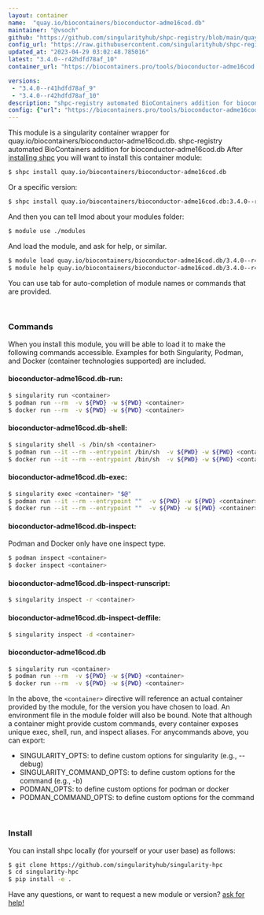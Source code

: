 ```yaml
---
layout: container
name:  "quay.io/biocontainers/bioconductor-adme16cod.db"
maintainer: "@vsoch"
github: "https://github.com/singularityhub/shpc-registry/blob/main/quay.io/biocontainers/bioconductor-adme16cod.db/container.yaml"
config_url: "https://raw.githubusercontent.com/singularityhub/shpc-registry/main/quay.io/biocontainers/bioconductor-adme16cod.db/container.yaml"
updated_at: "2023-04-29 03:02:48.785016"
latest: "3.4.0--r42hdfd78af_10"
container_url: "https://biocontainers.pro/tools/bioconductor-adme16cod.db"

versions:
 - "3.4.0--r41hdfd78af_9"
 - "3.4.0--r42hdfd78af_10"
description: "shpc-registry automated BioContainers addition for bioconductor-adme16cod.db"
config: {"url": "https://biocontainers.pro/tools/bioconductor-adme16cod.db", "maintainer": "@vsoch", "description": "shpc-registry automated BioContainers addition for bioconductor-adme16cod.db", "latest": {"3.4.0--r42hdfd78af_10": "sha256:3053c7d666c48e337218f8fd458d2f72c5b2f25103131ba04ac526b6e88adea9"}, "tags": {"3.4.0--r41hdfd78af_9": "sha256:1b904438d6fcc54cdd1a90415a7ef38caf0971d4d48f9c8287874f700d944d45", "3.4.0--r42hdfd78af_10": "sha256:3053c7d666c48e337218f8fd458d2f72c5b2f25103131ba04ac526b6e88adea9"}, "docker": "quay.io/biocontainers/bioconductor-adme16cod.db"}
---
```


This module is a singularity container wrapper for quay.io/biocontainers/bioconductor-adme16cod.db.
shpc-registry automated BioContainers addition for bioconductor-adme16cod.db
After [installing shpc](#install) you will want to install this container module:


```bash
$ shpc install quay.io/biocontainers/bioconductor-adme16cod.db
```

Or a specific version:

```bash
$ shpc install quay.io/biocontainers/bioconductor-adme16cod.db:3.4.0--r42hdfd78af_10
```

And then you can tell lmod about your modules folder:

```bash
$ module use ./modules
```

And load the module, and ask for help, or similar.

```bash
$ module load quay.io/biocontainers/bioconductor-adme16cod.db/3.4.0--r42hdfd78af_10
$ module help quay.io/biocontainers/bioconductor-adme16cod.db/3.4.0--r42hdfd78af_10
```

You can use tab for auto-completion of module names or commands that are provided.

<br>

### Commands

When you install this module, you will be able to load it to make the following commands accessible.
Examples for both Singularity, Podman, and Docker (container technologies supported) are included.

#### bioconductor-adme16cod.db-run:

```bash
$ singularity run <container>
$ podman run --rm  -v ${PWD} -w ${PWD} <container>
$ docker run --rm  -v ${PWD} -w ${PWD} <container>
```

#### bioconductor-adme16cod.db-shell:

```bash
$ singularity shell -s /bin/sh <container>
$ podman run --it --rm --entrypoint /bin/sh  -v ${PWD} -w ${PWD} <container>
$ docker run --it --rm --entrypoint /bin/sh  -v ${PWD} -w ${PWD} <container>
```

#### bioconductor-adme16cod.db-exec:

```bash
$ singularity exec <container> "$@"
$ podman run --it --rm --entrypoint ""  -v ${PWD} -w ${PWD} <container> "$@"
$ docker run --it --rm --entrypoint ""  -v ${PWD} -w ${PWD} <container> "$@"
```

#### bioconductor-adme16cod.db-inspect:

Podman and Docker only have one inspect type.

```bash
$ podman inspect <container>
$ docker inspect <container>
```

#### bioconductor-adme16cod.db-inspect-runscript:

```bash
$ singularity inspect -r <container>
```

#### bioconductor-adme16cod.db-inspect-deffile:

```bash
$ singularity inspect -d <container>
```



#### bioconductor-adme16cod.db

```bash
$ singularity run <container>
$ podman run --rm  -v ${PWD} -w ${PWD} <container>
$ docker run --rm  -v ${PWD} -w ${PWD} <container>
```


In the above, the `<container>` directive will reference an actual container provided
by the module, for the version you have chosen to load. An environment file in the
module folder will also be bound. Note that although a container
might provide custom commands, every container exposes unique exec, shell, run, and
inspect aliases. For anycommands above, you can export:

 - SINGULARITY_OPTS: to define custom options for singularity (e.g., --debug)
 - SINGULARITY_COMMAND_OPTS: to define custom options for the command (e.g., -b)
 - PODMAN_OPTS: to define custom options for podman or docker
 - PODMAN_COMMAND_OPTS: to define custom options for the command

<br>

### Install

You can install shpc locally (for yourself or your user base) as follows:

```bash
$ git clone https://github.com/singularityhub/singularity-hpc
$ cd singularity-hpc
$ pip install -e .
```

Have any questions, or want to request a new module or version? [ask for help!](https://github.com/singularityhub/singularity-hpc/issues)